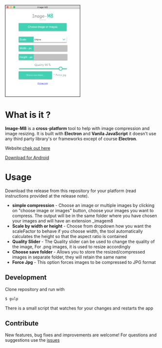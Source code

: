  
<img style='border:1px solid black' src="screen.png" height="300" title="screenshot"/>
 

# What is it ?

 **Image-M8** is a **cross**-**platform** tool to help with image compression and image resizing. It is built with  **Electron** and **Vanila JavaScript** it doesn't use any third party library's or frameworks except of course **Electron**.
 
 Website:[chek out here](https://image-m8.com)
 
 [Download for Android](https://play.google.com/store/apps/details?id=com.image_m8.www)
 
# Usage

Download the release from this repository for your platform (read instructions provided at the release note). 

- **simple compression** - Choose an image or multiple images by clicking on "choose image or images" button, choose your images you want to compress. The output will be in the same folder where you have chosen your images and will have an extension _imagem8
- **Scale by width or height** - Choose from dropdown how you want the scaleFactor to behave if you choose width, the tool automatically calculates the height so that the aspect ratio is contained
- **Quality Slider** - The Quality slider can be used to change the quality of the image, For .png images, it is used to resize accordingly
- **Choose save folder** - Allows you to store the resized/compressed images in separate folder, they will retain the same name
- **Force Jpg** - This option forces images to be compressed to JPG format


## Development
Clone repository and run with 
```bash
$ gulp
```
There is a small script that watches for your changes and restarts the app

## Contribute
New features, bug fixes and improvements are welcome! For questions and suggestions use the  [issues](https://github.com/nikolaDrangovski/imageM8/issues)
